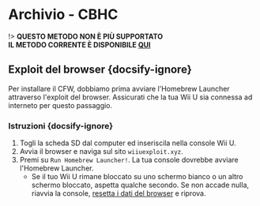 # Archivio - CBHC

!> **QUESTO METODO NON È PIÙ SUPPORTATO**  
**IL METODO CORRENTE È DISPONIBILE [QUI](../../introduction)**

## Exploit del browser {docsify-ignore}

Per installare il CFW, dobbiamo prima avviare l'Homebrew Launcher attraverso l'exploit del browser. Assicurati che la tua Wii U sia connessa ad interneto per questo passaggio.

### Istruzioni {docsify-ignore}

1. Togli la scheda SD dal computer ed inseriscila nella console Wii U.
1. Avvia il browser e naviga sul sito `wiiuexploit.xyz`.
1. Premi su `Run Homebrew Launcher!`. La tua console dovrebbe avviare l'Homebrew Launcher.
    - Se il tuo Wii U rimane bloccato su uno schermo bianco o un altro schermo bloccato, aspetta qualche secondo. Se non accade nulla, riavvia la console, [resetta i dati del browser](https://en-americas-support.nintendo.com/app/answers/detail/a_id/1507/~/how-to-delete-the-internet-browser-history) e riprova.